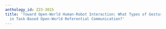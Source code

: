 ```yaml
---
anthology_id: Z23-3015
title: 'Toward Open-World Human-Robot Interaction: What Types of Gestures Are Used
  in Task-Based Open-World Referential Communication?'
---
```


